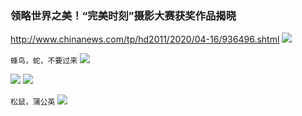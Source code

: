 ### 领略世界之美！“完美时刻”摄影大赛获奖作品揭晓
http://www.chinanews.com/tp/hd2011/2020/04-16/936496.shtml
![](http://i2.chinanews.com/simg/hd/2020/04/16/0b2dfa7f5c7d46f88a0e07655aa5ce3b.jpg)

`蜂鸟，蛇，不要过来`
![](http://i2.chinanews.com/simg/hd/2020/04/16/ba2762315f6d45ada90bcf1b818f659f.jpg)

![](http://i2.chinanews.com/simg/hd/2020/04/16/748c13b02f70425aa97bac38379e32eb.jpg)
![](http://i2.chinanews.com/simg/hd/2020/04/16/a9fdb945a257444696291551448ee8b7.jpg)

`松鼠，蒲公英`
![](http://i2.chinanews.com/simg/hd/2020/04/16/f511fb978d2e43cf895a65c709f31b2c.jpg)
